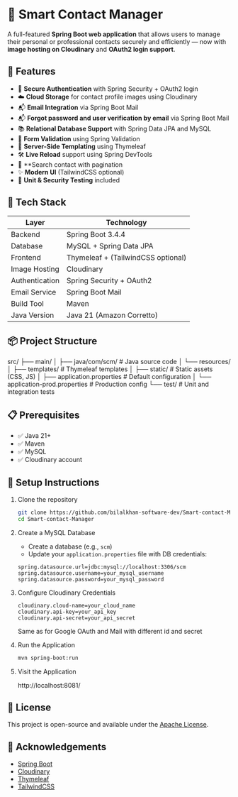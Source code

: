 



# 📇 Smart Contact Manager

A full-featured **Spring Boot web application** that allows users to manage their personal or professional contacts securely and efficiently — now with **image hosting on Cloudinary** and **OAuth2 login support**.



## 🚀 Features

* 🔐 **Secure Authentication** with Spring Security + OAuth2 login
* ☁️ **Cloud Storage** for contact profile images using Cloudinary
* 📬 **Email Integration** via Spring Boot Mail
* 📬 **Forgot password and user verification by email** via Spring Boot Mail
* 📚 **Relational Database Support** with Spring Data JPA and MySQL
* 📄 **Form Validation** using Spring Validation
* 📐 **Server-Side Templating** using Thymeleaf
* 🛠️ **Live Reload** support using Spring DevTools
* 💌 **Search contact with pagination
* ✨ **Modern UI** (TailwindCSS optional)
* 🧪 **Unit & Security Testing** included



## 🧰 Tech Stack

| Layer          | Technology                         |
| -------------- | ---------------------------------- |
| Backend        | Spring Boot 3.4.4                  |
| Database       | MySQL + Spring Data JPA            |
| Frontend       | Thymeleaf + (TailwindCSS optional) |
| Image Hosting  | Cloudinary                         |
| Authentication | Spring Security + OAuth2           |
| Email Service  | Spring Boot Mail                   |
| Build Tool     | Maven                              |
| Java Version   | Java 21 (Amazon Corretto)          |



## 📦 Project Structure

src/
├── main/
│   ├── java/com/scm/               # Java source code
│   └── resources/
│       ├── templates/              # Thymeleaf templates
│       ├── static/                 # Static assets (CSS, JS)
│       ├── application.properties  # Default configuration
│       └── application-prod.properties  # Production config
└── test/                           # Unit and integration tests




## 📋 Prerequisites

* ✅ Java 21+
* ✅ Maven
* ✅ MySQL
* ✅ Cloudinary account



## 🔧 Setup Instructions

1. Clone the repository

   ```bash
   git clone https://github.com/bilalkhan-software-dev/Smart-contact-Manager.git
   cd Smart-contact-Manager
   ```

2. Create a MySQL Database

   * Create a database (e.g., `scm`)
   * Update your `application.properties` file with DB credentials:

   ```properties
   spring.datasource.url=jdbc:mysql://localhost:3306/scm
   spring.datasource.username=your_mysql_username
   spring.datasource.password=your_mysql_password
   ```

3. Configure Cloudinary Credentials

   ```properties
   cloudinary.cloud-name=your_cloud_name
   cloudinary.api-key=your_api_key
   cloudinary.api-secret=your_api_secret
   ```
   Same as for Google OAuth and Mail with different id and secret 

4. Run the Application

   ```bash
   mvn spring-boot:run
   ```

5. Visit the Application

   
   http://localhost:8081/
   



## 📄 License

This project is open-source and available under the [Apache License](LICENSE).


## 🙌 Acknowledgements

* [Spring Boot](https://spring.io/projects/spring-boot)
* [Cloudinary](https://cloudinary.com/)
* [Thymeleaf](https://www.thymeleaf.org/)
* [TailwindCSS](https://tailwindcss.com/)


